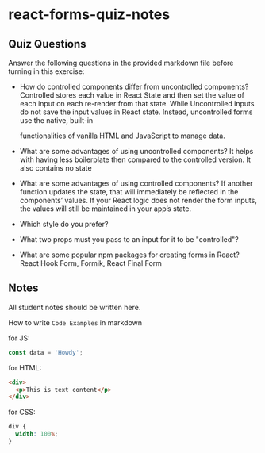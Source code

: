 # react-forms-quiz-notes

## Quiz Questions

Answer the following questions in the provided markdown file before turning in this exercise:

- How do controlled components differ from uncontrolled components? Controlled stores each value in React State and then set the value of each input on each re-render from that state. While Uncontrolled inputs do not save the input values in React state. Instead, uncontrolled forms use the native, built-in <form> functionalities of vanilla HTML and JavaScript to manage data.

- What are some advantages of using uncontrolled components? It helps with having less boilerplate then compared to the controlled version. It also contains no state

- What are some advantages of using controlled components? If another function updates the state, that will immediately be reflected in the components’ values. If your React logic does not render the form inputs, the values will still be maintained in your app’s state.

- Which style do you prefer?

- What two props must you pass to an input for it to be "controlled"?

- What are some popular npm packages for creating forms in React? React Hook Form, Formik, React Final Form

## Notes

All student notes should be written here.

How to write `Code Examples` in markdown

for JS:

```javascript
const data = 'Howdy';
```

for HTML:

```html
<div>
  <p>This is text content</p>
</div>
```

for CSS:

```css
div {
  width: 100%;
}
```
